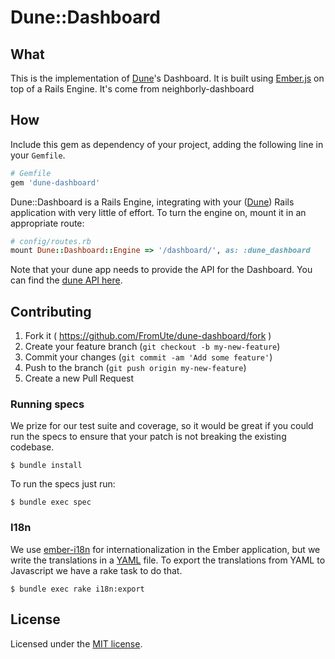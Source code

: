 # Dune::Dashboard

## What

This is the implementation of [Dune](https://github.com/FromUte/dune-investissement)'s Dashboard. It is built using [Ember.js](http://emberjs.com) on top of a Rails Engine. It's come from neighborly-dashboard

## How

Include this gem as dependency of your project, adding the following line in your `Gemfile`.

```ruby
# Gemfile
gem 'dune-dashboard'
```

Dune::Dashboard is a Rails Engine, integrating with your ([Dune](https://github.com/FromUte/dune-investissement)) Rails application with very little of effort. To turn the engine on, mount it in an appropriate route:

```ruby
# config/routes.rb
mount Dune::Dashboard::Engine => '/dashboard/', as: :dune_dashboard
```

Note that your dune app needs to provide the API for the Dashboard. You can find the [dune API here](https://github.com/FromUte/dune-api).


## Contributing

1. Fork it ( https://github.com/FromUte/dune-dashboard/fork )
2. Create your feature branch (`git checkout -b my-new-feature`)
3. Commit your changes (`git commit -am 'Add some feature'`)
4. Push to the branch (`git push origin my-new-feature`)
5. Create a new Pull Request

### Running specs

We prize for our test suite and coverage, so it would be great if you could run the specs to ensure that your patch is not breaking the existing codebase.

```
$ bundle install
```

To run the specs just run:

```
$ bundle exec spec
```

### I18n

We use [ember-i18n](https://github.com/jamesarosen/ember-i18n) for internationalization in the Ember application, but we write the translations in a [YAML](http://en.wikipedia.org/wiki/YAML) file. To export the translations from YAML to Javascript we have a rake task to do that.

```
$ bundle exec rake i18n:export
```

## License

Licensed under the [MIT license](LICENSE.txt).